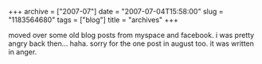 +++
archive = ["2007-07"]
date = "2007-07-04T15:58:00"
slug = "1183564680"
tags = ["blog"]
title = "archives"
+++

moved over some old blog posts from myspace and facebook. i was pretty
angry back then... haha. sorry for the one post in august too. it was
written in anger.

